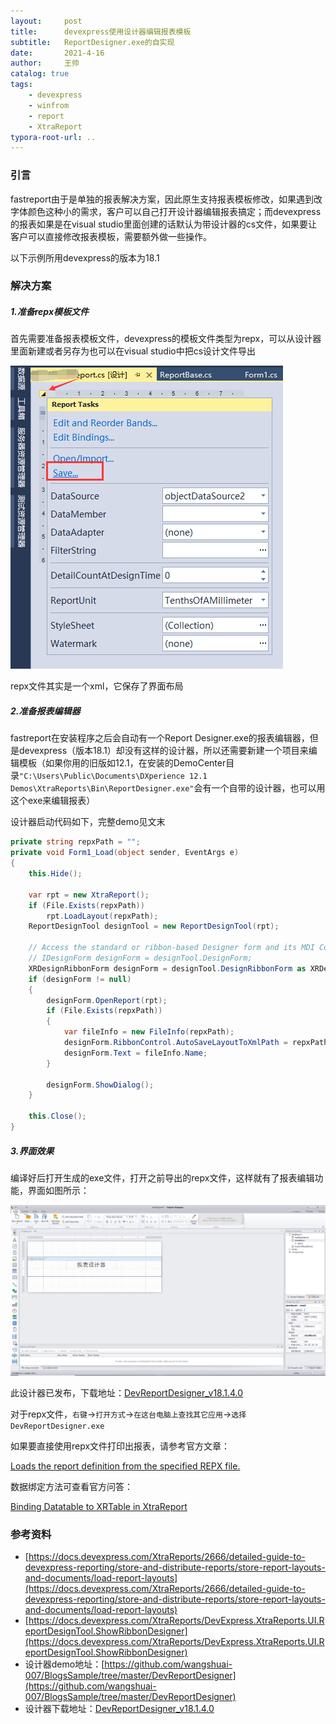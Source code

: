 ```yaml
---
layout:     post
title:      devexpress使用设计器编辑报表模板
subtitle:   ReportDesigner.exe的自实现
date:       2021-4-16
author:     王帅
catalog: true
tags:
    - devexpress
    - winfrom
    - report
    - XtraReport
typora-root-url: ..
---
```


### 引言
fastreport由于是单独的报表解决方案，因此原生支持报表模板修改，如果遇到改字体颜色这种小的需求，客户可以自己打开设计器编辑报表搞定；而devexpress的报表如果是在visual studio里面创建的话默认为带设计器的cs文件，如果要让客户可以直接修改报表模板，需要额外做一些操作。

以下示例所用devexpress的版本为18.1

### 解决方案

##### 1.准备repx模板文件

首先需要准备报表模板文件，devexpress的模板文件类型为repx，可以从设计器里面新建或者另存为也可以在visual studio中把cs设计文件导出

![image-20210416094435696](/img/devexpress_saveCSToRepx.png)

repx文件其实是一个xml，它保存了界面布局

##### 2.准备报表编辑器

fastreport在安装程序之后会自动有一个Report Designer.exe的报表编辑器，但是devexpress（版本18.1）却没有这样的设计器，所以还需要新建一个项目来编辑模板（如果你用的旧版如12.1，在安装的DemoCenter目录`"C:\Users\Public\Documents\DXperience 12.1 Demos\XtraReports\Bin\ReportDesigner.exe"`会有一个自带的设计器，也可以用这个exe来编辑报表）

设计器启动代码如下，完整demo见文末

```c#
private string repxPath = "";
private void Form1_Load(object sender, EventArgs e)
{
    this.Hide();

    var rpt = new XtraReport();
    if (File.Exists(repxPath))
        rpt.LoadLayout(repxPath);
    ReportDesignTool designTool = new ReportDesignTool(rpt);

    // Access the standard or ribbon-based Designer form and its MDI Controller.
    // IDesignForm designForm = designTool.DesignForm;
    XRDesignRibbonForm designForm = designTool.DesignRibbonForm as XRDesignRibbonForm;
    if (designForm != null)
    {
        designForm.OpenReport(rpt);
        if (File.Exists(repxPath))
        {
            var fileInfo = new FileInfo(repxPath);
            designForm.RibbonControl.AutoSaveLayoutToXmlPath = repxPath;
            designForm.Text = fileInfo.Name;
        } 

        designForm.ShowDialog();
    }

    this.Close();
}
```

##### 3.界面效果

编译好后打开生成的exe文件，打开之前导出的repx文件，这样就有了报表编辑功能，界面如图所示：

![report](/img/devexpress_DevReportDesigner_v18.1.4.0.png)

此设计器已发布，下载地址：[DevReportDesigner_v18.1.4.0](https://github.com/wangshuai-007/BlogsSample/releases/tag/DevReportDesigner_v18.1.4.0)

对于repx文件，`右键`→`打开方式`→`在这台电脑上查找其它应用`→`选择DevReportDesigner.exe`



如果要直接使用repx文件打印出报表，请参考官方文章：

[Loads the report definition from the specified REPX file.](https://docs.devexpress.com/XtraReports/DevExpress.XtraReports.UI.XtraReport.FromFile(System.String-System.Boolean))

数据绑定方法可查看官方问答：

[Binding Datatable to XRTable in XtraReport](https://supportcenter.devexpress.com/ticket/details/t369657/binding-datatable-to-xrtable-in-xtrareport)

### 参考资料

* [https://docs.devexpress.com/XtraReports/2666/detailed-guide-to-devexpress-reporting/store-and-distribute-reports/store-report-layouts-and-documents/load-report-layouts](https://docs.devexpress.com/XtraReports/2666/detailed-guide-to-devexpress-reporting/store-and-distribute-reports/store-report-layouts-and-documents/load-report-layouts)
* [https://docs.devexpress.com/XtraReports/DevExpress.XtraReports.UI.ReportDesignTool.ShowRibbonDesigner](https://docs.devexpress.com/XtraReports/DevExpress.XtraReports.UI.ReportDesignTool.ShowRibbonDesigner)
* 设计器demo地址：[https://github.com/wangshuai-007/BlogsSample/tree/master/DevReportDesigner](https://github.com/wangshuai-007/BlogsSample/tree/master/DevReportDesigner)
* 设计器下载地址：[DevReportDesigner_v18.1.4.0](https://github.com/wangshuai-007/BlogsSample/releases/tag/DevReportDesigner_v18.1.4.0)

